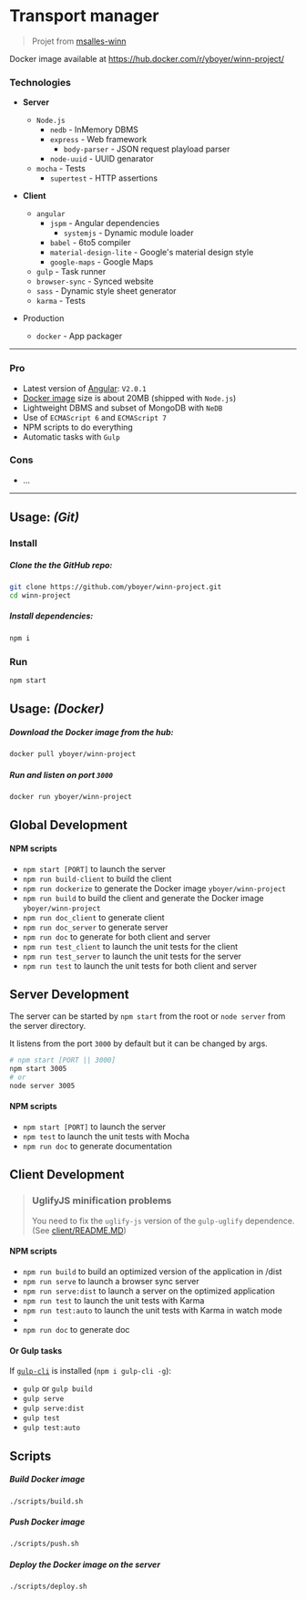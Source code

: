 # Transport manager
> Projet from [msalles-winn](https://github.com/msalles-winn/base-project/)

Docker image available at https://hub.docker.com/r/yboyer/winn-project/

### Technologies
- __Server__
  - `Node.js`
    - `nedb` - InMemory DBMS
    - `express` - Web framework
      - `body-parser` - JSON request playload parser
    - `node-uuid` - UUID genarator
  - `mocha` - Tests
    - `supertest` - HTTP assertions
- __Client__
  - `angular`
    - `jspm` - Angular dependencies
      - `systemjs` - Dynamic module loader
    - `babel` - 6to5 compiler
    - `material-design-lite` - Google's material design style
    - `google-maps` - Google Maps
  - `gulp` - Task runner
  - `browser-sync` - Synced website
  - `sass` - Dynamic style sheet generator
  - `karma` - Tests


- Production
  - `docker` - App packager
---
### Pro
  - Latest version of [Angular](http://angular.io/): `V2.0.1`
  - [Docker image](https://hub.docker.com/r/yboyer/winn-project/) size is about 20MB (shipped with `Node.js`)
  - Lightweight DBMS and subset of MongoDB with `NeDB`
  - Use of `ECMAScript 6` and `ECMAScript 7`
  - NPM scripts to do everything
  - Automatic tasks with `Gulp`

### Cons
  - ...

---

## Usage: _(Git)_
### Install
##### Clone the the GitHub repo:
```bash
git clone https://github.com/yboyer/winn-project.git
cd winn-project
```
##### Install dependencies:
```bash
npm i
```
### Run
```bash
npm start
```

## Usage: _(Docker)_
##### Download the Docker image from the hub:
```bash
docker pull yboyer/winn-project
```
##### Run and listen on port `3000`
```bash
docker run yboyer/winn-project
```

## Global Development
#### NPM scripts
  - `npm start [PORT]` to launch the server
  - `npm run build-client` to build the client
  - `npm run dockerize` to generate the Docker image `yboyer/winn-project`
  - `npm run build` to build the client and generate the Docker image `yboyer/winn-project`
  - `npm run doc_client` to generate client
  - `npm run doc_server` to generate server
  - `npm run doc` to generate for both client and server
  - `npm run test_client` to launch the unit tests for the client
  - `npm run test_server` to launch the unit tests for the server
  - `npm run test` to launch the unit tests for both client and server

## Server Development
The server can be started by `npm start` from the root or `node server` from the server directory.

It listens from the port `3000` by default but it can be changed by args.
```bash
# npm start [PORT || 3000]
npm start 3005  
# or  
node server 3005  
```
#### NPM scripts
  - `npm start [PORT]` to launch the server
  - `npm test` to launch the unit tests with Mocha
  - `npm run doc` to generate documentation

## Client Development
> ### UglifyJS minification problems
> You need to fix the `uglify-js` version of the `gulp-uglify` dependence. (See [client/README.MD](client/README.MD))

#### NPM scripts
  - `npm run build` to build an optimized version of the application in /dist
  - `npm run serve` to launch a browser sync server
  - `npm run serve:dist` to launch a server on the optimized application
  - `npm run test` to launch the unit tests with Karma
  - `npm run test:auto` to launch the unit tests with Karma in watch mode
  -
  - `npm run doc` to generate doc

#### Or Gulp tasks
If [`gulp-cli`](https://www.npmjs.com/package/gulp-cli) is installed (`npm i gulp-cli -g`):
  - `gulp` or `gulp build`
  - `gulp serve`
  - `gulp serve:dist`
  - `gulp test`
  - `gulp test:auto`

## Scripts
##### Build Docker image
```bash
./scripts/build.sh
```
##### Push Docker image
```bash
./scripts/push.sh
```
##### Deploy the Docker image on the server
```bash
./scripts/deploy.sh
```

